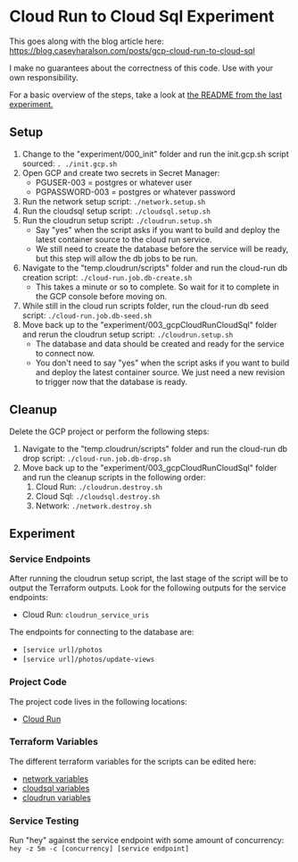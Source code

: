 # Cloud Run to Cloud Sql Experiment

This goes along with the blog article here: https://blog.caseyharalson.com/posts/gcp-cloud-run-to-cloud-sql

I make no guarantees about the correctness of this code.
Use with your own responsibility.

For a basic overview of the steps, take a look at [the README from the last experiment.](../002_gcpCloudRunScaling/README.md)

## Setup

1. Change to the "experiment/000_init" folder and run the init.gcp.sh script sourced: `. ./init.gcp.sh`
2. Open GCP and create two secrets in Secret Manager:
    - PGUSER-003 = postgres or whatever user
    - PGPASSWORD-003 = postgres or whatever password
3. Run the network setup script: `./network.setup.sh`
4. Run the cloudsql setup script: `./cloudsql.setup.sh`
5. Run the cloudrun setup script: `./cloudrun.setup.sh`
    - Say "yes" when the script asks if you want to build and deploy the latest container source to the cloud run service. 
    - We still need to create the database before the service will be ready, but this step will allow the db jobs to be run.
6. Navigate to the "temp.cloudrun/scripts" folder and run the cloud-run db creation script: `./cloud-run.job.db-create.sh`
    - This takes a minute or so to complete. So wait for it to complete in the GCP console before moving on.
7. While still in the cloud run scripts folder, run the cloud-run db seed script: `./cloud-run.job.db-seed.sh`
8. Move back up to the "experiment/003_gcpCloudRunCloudSql" folder and rerun the cloudrun setup script: `./cloudrun.setup.sh`
    - The database and data should be created and ready for the service to connect now.
    - You don't need to say "yes" when the script asks if you want to build and deploy the latest container source. We just need a new revision to trigger now that the database is ready.

## Cleanup

Delete the GCP project or perform the following steps:

1. Navigate to the "temp.cloudrun/scripts" folder and run the cloud-run db drop script: `./cloud-run.job.db-drop.sh`
2. Move back up to the "experiment/003_gcpCloudRunCloudSql" folder and run the cleanup scripts in the following order:
    1. Cloud Run: `./cloudrun.destroy.sh`
    2. Cloud Sql: `./cloudsql.destroy.sh`
    3. Network: `./network.destroy.sh`

## Experiment

### Service Endpoints

After running the cloudrun setup script, the last stage of the script will be to output the Terraform outputs.
Look for the following outputs for the service endpoints:

- Cloud Run: `cloudrun_service_uris`

The endpoints for connecting to the database are:

- `[service url]/photos`
- `[service url]/photos/update-views`

### Project Code

The project code lives in the following locations:

- [Cloud Run](../../projects/common/web-projects/postgres-test/)

### Terraform Variables

The different terraform variables for the scripts can be edited here:

- [network variables](./tfvars/network.tfvars)
- [cloudsql variables](./tfvars/cloudsql.tfvars)
- [cloudrun variables](./tfvars/cloudrun.tfvars)

### Service Testing

Run "hey" against the service endpoint with some amount of concurrency: `hey -z 5m -c [concurrency] [service endpoint]`
